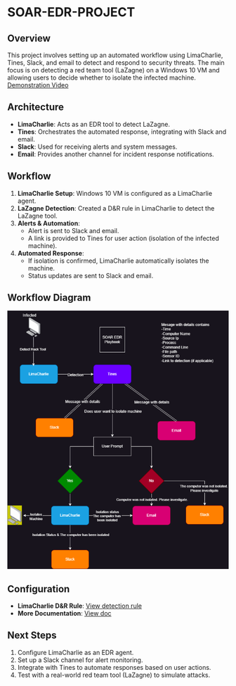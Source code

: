 # SOAR-EDR-PROJECT

## Overview
This project involves setting up an automated workflow using LimaCharlie, Tines, Slack, and email to detect and respond to security threats. The main focus is on detecting a red team tool (LaZagne) on a Windows 10 VM and allowing users to decide whether to isolate the infected machine.
<a href="https://youtu.be/zeyCrJxX-ws" target="_blank">Demonstration Video</a>

## Architecture
- **LimaCharlie**: Acts as an EDR tool to detect LaZagne.
- **Tines**: Orchestrates the automated response, integrating with Slack and email.
- **Slack**: Used for receiving alerts and system messages.
- **Email**: Provides another channel for incident response notifications.

## Workflow
1. **LimaCharlie Setup**: Windows 10 VM is configured as a LimaCharlie agent.
2. **LaZagne Detection**: Created a D&R rule in LimaCharlie to detect the LaZagne tool.
3. **Alerts & Automation**:
   - Alert is sent to Slack and email.
   - A link is provided to Tines for user action (isolation of the infected machine).
4. **Automated Response**:
   - If isolation is confirmed, LimaCharlie automatically isolates the machine.
   - Status updates are sent to Slack and email.

## Workflow Diagram
![SOAR EDR Diagram](SOAR-EDR.png)

## Configuration
- **LimaCharlie D&R Rule**: [View detection rule](rules)
- **More Documentation**: [View doc](SOAR-doc.pdf) 

## Next Steps
1. Configure LimaCharlie as an EDR agent.
2. Set up a Slack channel for alert monitoring.
3. Integrate with Tines to automate responses based on user actions.
4. Test with a real-world red team tool (LaZagne) to simulate attacks.
